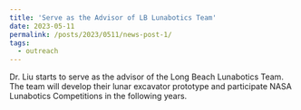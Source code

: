 ```yaml
---
title: 'Serve as the Advisor of LB Lunabotics Team'
date: 2023-05-11
permalink: /posts/2023/0511/news-post-1/
tags:
  - outreach
---
```


Dr. Liu starts to serve as the advisor of the Long Beach Lunabotics Team. The team will develop their lunar excavator prototype and participate NASA Lunabotics Competitions in the following years.
